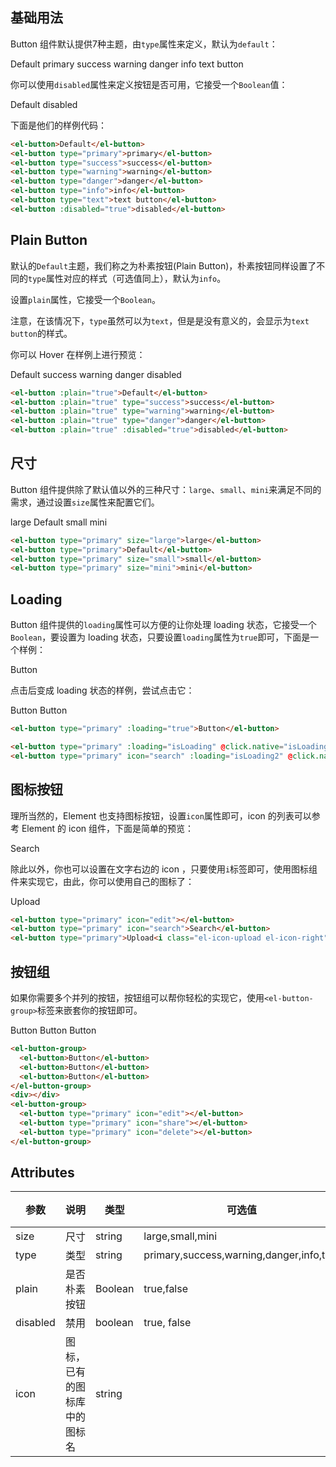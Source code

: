 <script>
  export default {
    data() {
      return {
        isLoading: false,
        isLoading2: false
      };
    },
    methods: {
      handleClick(event) {
        console.log(event);
        alert('button clicked!');
      }
    }
  }
</script>
<style>
  .demo-box.demo-button {
    .el-button + .el-button {
      margin-left: 10px;
    }
    .el-button-group {
      margin-bottom: 20px;

      .el-button + .el-button {
        margin-left: 0;
      }
    }
  }
</style>

## 基础用法

Button 组件默认提供7种主题，由`type`属性来定义，默认为`default`：

<div class="demo-box demo-button">
  <el-button>Default</el-button>
  <el-button type="primary">primary</el-button>
  <el-button type="success">success</el-button>
  <el-button type="warning">warning</el-button>
  <el-button type="danger">danger</el-button>
  <el-button type="info">info</el-button>
  <el-button type="text">text button</el-button>
</div>

你可以使用`disabled`属性来定义按钮是否可用，它接受一个`Boolean`值：

<div class="demo-box demo-button">
  <el-button>Default</el-button>
  <el-button :disabled="true">disabled</el-button>
</div>

下面是他们的样例代码：

```html
<el-button>Default</el-button>
<el-button type="primary">primary</el-button>
<el-button type="success">success</el-button>
<el-button type="warning">warning</el-button>
<el-button type="danger">danger</el-button>
<el-button type="info">info</el-button>
<el-button type="text">text button</el-button>
<el-button :disabled="true">disabled</el-button>
```

## Plain Button

默认的`Default`主题，我们称之为朴素按钮(Plain Button)，朴素按钮同样设置了不同的`type`属性对应的样式（可选值同上），默认为`info`。

设置`plain`属性，它接受一个`Boolean`。

注意，在该情况下，`type`虽然可以为`text`，但是是没有意义的，会显示为`text button`的样式。

你可以 Hover 在样例上进行预览：

<div class="demo-box demo-button">
  <el-button :plain="true">Default</el-button>
  <el-button :plain="true" type="success">success</el-button>
  <el-button :plain="true" type="warning">warning</el-button>
  <el-button :plain="true" type="danger">danger</el-button>
  <el-button :plain="true" :disabled="true">disabled</el-button>
</div>

```html
<el-button :plain="true">Default</el-button>
<el-button :plain="true" type="success">success</el-button>
<el-button :plain="true" type="warning">warning</el-button>
<el-button :plain="true" type="danger">danger</el-button>
<el-button :plain="true" :disabled="true">disabled</el-button>
```

## 尺寸

Button 组件提供除了默认值以外的三种尺寸：`large`、`small`、`mini`来满足不同的需求，通过设置`size`属性来配置它们。

<div class="demo-box demo-button">
  <el-button type="primary" size="large">large</el-button>
  <el-button type="primary">Default</el-button>
  <el-button type="primary" size="small">small</el-button>
  <el-button type="primary" size="mini">mini</el-button>
</div>

```html
<el-button type="primary" size="large">large</el-button>
<el-button type="primary">Default</el-button>
<el-button type="primary" size="small">small</el-button>
<el-button type="primary" size="mini">mini</el-button>
```

## Loading

Button 组件提供的`loading`属性可以方便的让你处理 loading 状态，它接受一个`Boolean`，要设置为 loading 状态，只要设置`loading`属性为`true`即可，下面是一个样例：

<div class="demo-box demo-button">
  <el-button type="primary" :loading="true">Button</el-button>
</div>

点击后变成 loading 状态的样例，尝试点击它：

<div class="demo-box demo-button">
  <el-button type="primary" :loading="isLoading" @click.native="isLoading = true">Button</el-button>
  <el-button type="primary" icon="search" :loading="isLoading2" @click.native="isLoading2 = true">Button</el-button>
</div>

```html
<el-button type="primary" :loading="true">Button</el-button>

<el-button type="primary" :loading="isLoading" @click.native="isLoading = true">Button</el-button>
<el-button type="primary" icon="search" :loading="isLoading2" @click.native="isLoading2 = true">Button</el-button>
```

## 图标按钮

理所当然的，Element 也支持图标按钮，设置`icon`属性即可，icon 的列表可以参考 Element 的 icon 组件，下面是简单的预览：

<div class="demo-box demo-button">
  <el-button type="primary" icon="edit"></el-button>
  <el-button type="primary" icon="search">Search</el-button>
</div>

除此以外，你也可以设置在文字右边的 icon ，只要使用`i`标签即可，使用图标组件来实现它，由此，你可以使用自己的图标了：

<div class="demo-box demo-button">
  <el-button type="primary">Upload<i class="el-icon-upload el-icon-right"></i></el-button>
</div>

```html
<el-button type="primary" icon="edit"></el-button>
<el-button type="primary" icon="search">Search</el-button>
<el-button type="primary">Upload<i class="el-icon-upload el-icon-right"></i></el-button>
```

## 按钮组

如果你需要多个并列的按钮，按钮组可以帮你轻松的实现它，使用`<el-button-group>`标签来嵌套你的按钮即可。

<div class="demo-box demo-button">
  <el-button-group>
    <el-button>Button</el-button>
    <el-button>Button</el-button>
    <el-button>Button</el-button>
  </el-button-group>
  <div></div>
  <el-button-group>
    <el-button type="primary" icon="edit"></el-button>
    <el-button type="primary" icon="share"></el-button>
    <el-button type="primary" icon="delete"></el-button>
  </el-button-group>
</div>

```html
<el-button-group>
  <el-button>Button</el-button>
  <el-button>Button</el-button>
  <el-button>Button</el-button>
</el-button-group>
<div></div>
<el-button-group>
  <el-button type="primary" icon="edit"></el-button>
  <el-button type="primary" icon="share"></el-button>
  <el-button type="primary" icon="delete"></el-button>
</el-button-group>
```

## Attributes
| 参数      | 说明    | 类型      | 可选值       | 默认值   |
|---------- |-------- |---------- |-------------  |-------- |
| size     | 尺寸   | string  |   large,small,mini            |         |
| type     | 类型   | string    |   primary,success,warning,danger,info,text |         |
| plain     | 是否朴素按钮   | Boolean    | true,false | false   |
| disabled  | 禁用    | boolean   | true, false   | false   |
| icon  | 图标，已有的图标库中的图标名 | string   |    |    |

